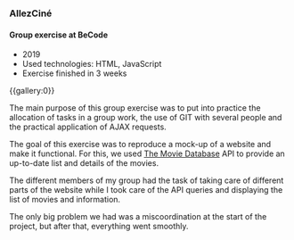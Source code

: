 ### AllezCiné
#### Group exercise at BeCode

* 2019
* Used technologies: HTML, JavaScript
* Exercise finished in 3 weeks

{{gallery:0}}

The main purpose of this group exercise was to put into practice the allocation of tasks in a group work, the use of GIT with several people and the practical application of AJAX requests.

The goal of this exercise was to reproduce a mock-up of a website and make it functional. For this, we used [The Movie Database](https://www.themoviedb.org/) API to provide an up-to-date list and details of the movies.

The different members of my group had the task of taking care of different parts of the website while I took care of the API queries and displaying the list of movies and information.

The only big problem we had was a miscoordination at the start of the project, but after that, everything went smoothly.
